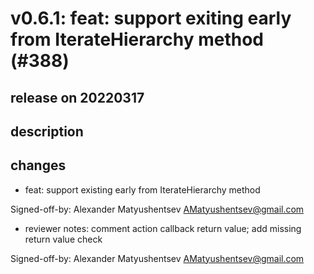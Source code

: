 # v0.6.1: feat: support exiting early from IterateHierarchy method (#388)

## release on 20220317
## description
## changes
* feat: support existing early from IterateHierarchy method

Signed-off-by: Alexander Matyushentsev <a href="mailto:AMatyushentsev@gmail.com">AMatyushentsev@gmail.com</a>

* reviewer notes: comment action callback return value; add missing return value check

Signed-off-by: Alexander Matyushentsev <a href="mailto:AMatyushentsev@gmail.com">AMatyushentsev@gmail.com</a>

